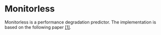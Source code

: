 # Monitorless

Monitorless is a performance degradation predictor.
The implementation is based on the following paper [\[1\]](https://dl.acm.org/doi/pdf/10.1145/3361525.3361543).
